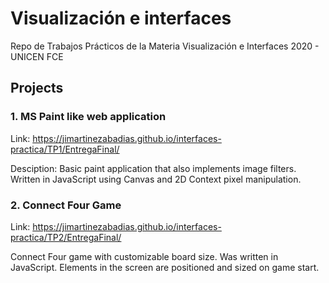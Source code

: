# Visualización e interfaces
Repo de Trabajos Prácticos de la Materia Visualización e Interfaces 2020 - UNICEN FCE


## Projects

### 1. MS Paint like web application

Link: https://jimartinezabadias.github.io/interfaces-practica/TP1/EntregaFinal/

Desciption: Basic paint application that also implements image filters. Written in JavaScript using Canvas and 2D Context pixel manipulation.


### 2. Connect Four Game

Link: https://jimartinezabadias.github.io/interfaces-practica/TP2/EntregaFinal/

Connect Four game with customizable board size. Was written in JavaScript. Elements in the screen are positioned and sized on  game start.

